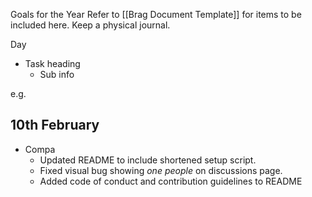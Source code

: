 Goals for the Year
Refer to [[Brag Document Template]] for items to be included here. Keep a physical journal.

Day
- Task heading
	- Sub info

e.g.

## 10th February
- Compa
	- Updated README to include shortened setup script.
	- Fixed visual bug showing *one people* on discussions page.
	- Added code of conduct and contribution guidelines to README